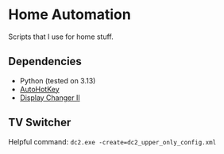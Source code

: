 # Home Automation

Scripts that I use for home stuff.

## Dependencies

- Python (tested on 3.13)
- [AutoHotKey](https://www.autohotkey.com/)
- [Display Changer II](https://display-changer-ii.en.lo4d.com/windows)

## TV Switcher

Helpful command: `dc2.exe -create=dc2_upper_only_config.xml`